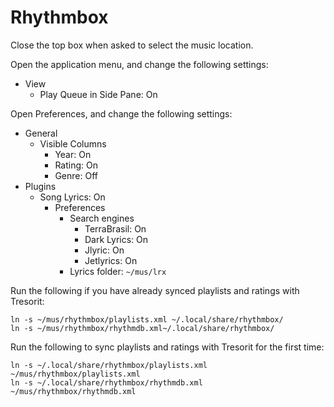 # Rhythmbox

Close the top box when asked to select the music location.

Open the application menu, and change the following settings:

- View
  - Play Queue in Side Pane: On

Open Preferences, and change the following settings:

- General
  - Visible Columns
    - Year: On
    - Rating: On
    - Genre: Off
- Plugins
  - Song Lyrics: On
    - Preferences
      - Search engines
        - TerraBrasil: On
        - Dark Lyrics: On
        - Jlyric: On
        - Jetlyrics: On
      - Lyrics folder: `~/mus/lrx`

Run the following if you have already synced playlists and ratings with Tresorit:

```
ln -s ~/mus/rhythmbox/playlists.xml ~/.local/share/rhythmbox/
ln -s ~/mus/rhythmbox/rhythmdb.xml~/.local/share/rhythmbox/
```

Run the following to sync playlists and ratings with Tresorit for the first time:

```
ln -s ~/.local/share/rhythmbox/playlists.xml ~/mus/rhythmbox/playlists.xml
ln -s ~/.local/share/rhythmbox/rhythmdb.xml ~/mus/rhythmbox/rhythmdb.xml
```
